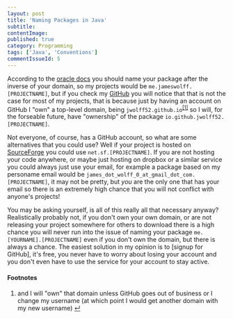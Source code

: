 ```yaml
---
layout: post
title: 'Naming Packages in Java'
subtitle: 
contentImage: 
published: true
category: Programming
tags: ['Java', 'Conventions']
commentIssueId: 5
---
```

According to the [oracle docs](https://docs.oracle.com/javase/tutorial/java/package/namingpkgs.html) you should name your package after the inverse of your domain, so my projects would be `me.jameswolff.[PROJECTNAME]`, but if you check my [GitHub](https://github.com/jwolff52) you will notice that that is not the case for most of my projects, that is because just by having an account on GitHub I "own" a top-level domain, being `jwolff52.github.io`<sup><a class="anchor" name="cont-1" href="#fn-1">[1]</a></sup> so I will, for the forseable future, have "ownership" of the package `io.github.jwolff52.[PROJECTNAME]`<!--more-->.

Not everyone, of course, has a GitHub account, so what are some alternatives that you could use? Well if your project is hosted on [SourceForge](http://sourceforge.net) you could use `net.sf.[PROJECTNAME]`. If you are not hosting your code anywhere, or maybe just hosting on dropbox or a similar service you could always just use your email, for example a package based on my personame email would be `james_dot_wolff_0_at_gmail_dot_com.[PROJECTNAME]`, it may not be pretty, but *you* are the only one that has your email so there is an extremely high chance that you will not conflict with anyone's projects!

You may be asking yourself, is all of this really all that necessary anyway? Realistically probably not, if you don't own your own domain, or are not releasing your project somewhere for others to download there is a high chance you will never run into the issue of naming your package `me.[YOURNAME].[PROJECTNAME]` even if you don't own the domain, but there is always a chance. The easiest solution in my opinion is to [signup for GitHub], it's free, you never have to worry about losing your account and you don't even have to use the service for your account to stay active.

<h4>Footnotes</h4>
<ol class="footnotes">
  <li>and I will "own" that domain unless GitHub goes out of business or I change my username (at which point I would get another domain with my new username) <a class="anchor" name="fn-1" href="#cont-1">↵</a></li>
</ol>
